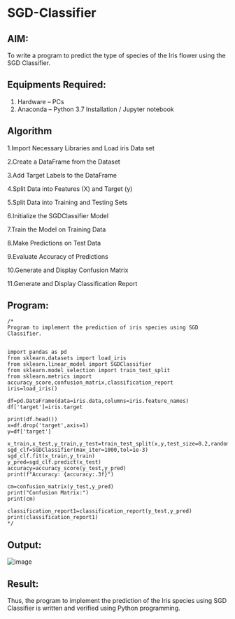 # SGD-Classifier
## AIM:
To write a program to predict the type of species of the Iris flower using the SGD Classifier.

## Equipments Required:
1. Hardware – PCs
2. Anaconda – Python 3.7 Installation / Jupyter notebook

## Algorithm
1.Import Necessary Libraries and Load iris Data set

2.Create a DataFrame from the Dataset

3.Add Target Labels to the DataFrame

4.Split Data into Features (X) and Target (y)

5.Split Data into Training and Testing Sets

6.Initialize the SGDClassifier Model

7.Train the Model on Training Data

8.Make Predictions on Test Data

9.Evaluate Accuracy of Predictions

10.Generate and Display Confusion Matrix

11.Generate and Display Classification Report
## Program:
```
/*
Program to implement the prediction of iris species using SGD Classifier.


import pandas as pd
from sklearn.datasets import load_iris
from sklearn.linear_model import SGDClassifier
from sklearn.model_selection import train_test_split
from sklearn.metrics import accuracy_score,confusion_matrix,classification_report
iris=load_iris()

df=pd.DataFrame(data=iris.data,columns=iris.feature_names)
df['target']=iris.target

print(df.head())
x=df.drop('target',axis=1)
y=df['target']

x_train,x_test,y_train,y_test=train_test_split(x,y,test_size=0.2,random_state=42)
sgd_clf=SGDClassifier(max_iter=1000,tol=1e-3)
sgd_clf.fit(x_train,y_train)
y_pred=sgd_clf.predict(x_test)
accuracy=accuracy_score(y_test,y_pred)
print(f"Accuracy: {accuracy:.3f}")

cm=confusion_matrix(y_test,y_pred)
print("Confusion Matrix:")
print(cm)

classification_report1=classification_report(y_test,y_pred)
print(classification_report1)
*/
```

## Output:

![image](https://github.com/user-attachments/assets/b5f98e23-a111-4be9-8bf4-c2d2ddd37f7d)



## Result:
Thus, the program to implement the prediction of the Iris species using SGD Classifier is written and verified using Python programming.
